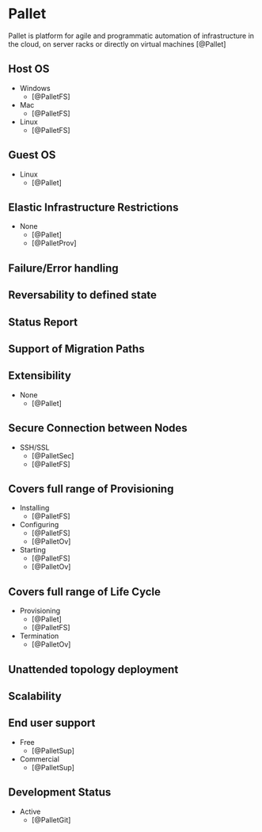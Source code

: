 # Pallet
Pallet is platform for agile and programmatic automation of infrastructure in the cloud, on server racks or directly on virtual machines [@Pallet]

## Host OS
- Windows
    - [@PalletFS]
- Mac
    - [@PalletFS]
- Linux
    - [@PalletFS]

## Guest OS
- Linux
    - [@Pallet]

## Elastic Infrastructure Restrictions
- None
    - [@Pallet]
    - [@PalletProv]

## Failure/Error handling

## Reversability to defined state

## Status Report

## Support of Migration Paths

## Extensibility
- None
    - [@Pallet]

## Secure Connection between Nodes
- SSH/SSL
    - [@PalletSec]
    - [@PalletFS]

## Covers full range of Provisioning
- Installing
    - [@PalletFS]
- Configuring
    - [@PalletFS]
    - [@PalletOv]
- Starting
    - [@PalletFS]
    - [@PalletOv]

## Covers full range of Life Cycle
- Provisioning
    - [@Pallet]
    - [@PalletFS]
- Termination
    - [@PalletOv]

## Unattended topology deployment

## Scalability

## End user support
- Free
    - [@PalletSup]
- Commercial
    - [@PalletSup]

## Development Status
- Active
    - [@PalletGit]
